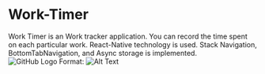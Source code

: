 # Work-Timer

Work Timer is an Work tracker application. You can record the time spent on each particular work.
React-Native technology is used. Stack Navigation, BottomTabNavigation, and Async storage is implemented.   
![GitHub Logo](/images/logo.png)
Format: ![Alt Text](https://drive.google.com/file/d/1VeYqeFjm2iSmfB27W7n0fjR3EX-UXz_P/view?usp=sharing)
